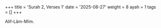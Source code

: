 +++
title = 'Surah 2, Verses 1'
date = '2025-08-27'
weight = 8
ayah = 1
tags = []
+++

Alif-Lãm-Mĩm.